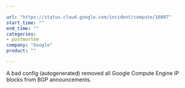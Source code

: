 ```yaml
---

url: "https://status.cloud.google.com/incident/compute/16007"
start_time: ""
end_time: ""
categories:
- postmortem
company: "Google"
product: ""

---
```


A bad config (autogenerated) removed all Google Compute Engine IP blocks from BGP announcements.
